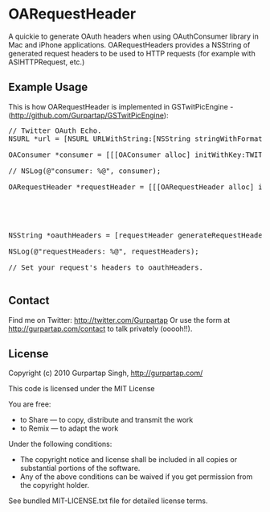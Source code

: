 OARequestHeader
===============

A quickie to generate OAuth headers when using OAuthConsumer library in Mac and iPhone applications. OARequestHeaders provides a NSString of generated request headers to be used to HTTP requests (for example with ASIHTTPRequest, etc.)

Example Usage
-----

This is how OARequestHeader is implemented in GSTwitPicEngine - (http://github.com/Gurpartap/GSTwitPicEngine):

<pre>
// Twitter OAuth Echo.
NSURL *url = [NSURL URLWithString:[NSString stringWithFormat:@"http://api.twitpic.com/2/upload.%@", TWITPIC_API_FORMAT]];

OAConsumer *consumer = [[[OAConsumer alloc] initWithKey:TWITTER_OAUTH_CONSUMER_KEY secret:TWITTER_OAUTH_CONSUMER_SECRET] autorelease];

// NSLog(@"consumer: %@", consumer);

OARequestHeader *requestHeader = [[[OARequestHeader alloc] initWithProvider:@"https://api.twitter.com/1/account/verify_credentials.json"
                                                                     method:@"GET"
                                                                   consumer:consumer
                                                                      token:_accessToken
                                                                      realm:@"http://api.twitter.com/"] autorelease];
                                                                      
NSString *oauthHeaders = [requestHeader generateRequestHeaders];

NSLog(@"requestHeaders: %@", requestHeaders);

// Set your request's headers to oauthHeaders.

</pre>

Contact
-------

Find me on Twitter: http://twitter.com/Gurpartap
Or use the form at http://gurpartap.com/contact to talk privately (ooooh!!).

License
-------

Copyright (c) 2010 Gurpartap Singh, http://gurpartap.com/

This code is licensed under the MIT License

You are free:

 * to Share — to copy, distribute and transmit the work
 * to Remix — to adapt the work

Under the following conditions:

 * The copyright notice and license shall be included in all copies or substantial portions of the software.
 * Any of the above conditions can be waived if you get permission from the copyright holder.

See bundled MIT-LICENSE.txt file for detailed license terms.
